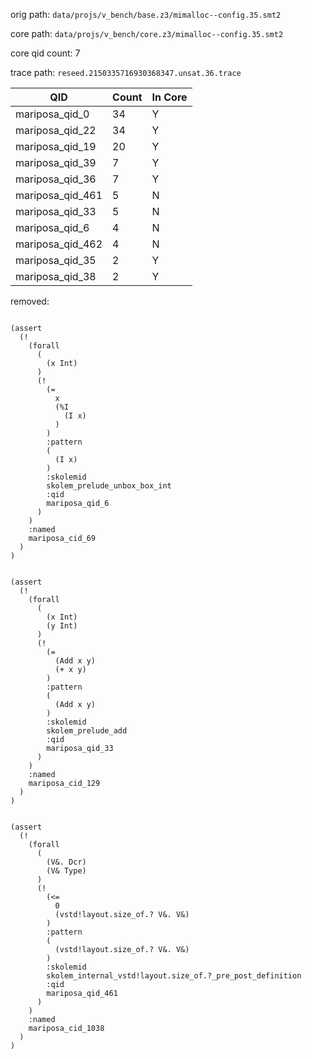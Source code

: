 orig path: `data/projs/v_bench/base.z3/mimalloc--config.35.smt2`

core path: `data/projs/v_bench/core.z3/mimalloc--config.35.smt2`

core qid count: 7

trace path: `reseed.2150335716930368347.unsat.36.trace`

| QID              |   Count | In Core   |
|------------------|---------|-----------|
| mariposa_qid_0   |      34 | Y         |
| mariposa_qid_22  |      34 | Y         |
| mariposa_qid_19  |      20 | Y         |
| mariposa_qid_39  |       7 | Y         |
| mariposa_qid_36  |       7 | Y         |
| mariposa_qid_461 |       5 | N         |
| mariposa_qid_33  |       5 | N         |
| mariposa_qid_6   |       4 | N         |
| mariposa_qid_462 |       4 | N         |
| mariposa_qid_35  |       2 | Y         |
| mariposa_qid_38  |       2 | Y         |

removed:
```

(assert 
  (! 
    (forall 
      (
        (x Int)
      )
      (! 
        (= 
          x
          (%I 
            (I x)
          )
        )
        :pattern
        (
          (I x)
        )
        :skolemid
        skolem_prelude_unbox_box_int
        :qid
        mariposa_qid_6
      )
    )
    :named
    mariposa_cid_69
  )
)
```

```

(assert 
  (! 
    (forall 
      (
        (x Int)
        (y Int)
      )
      (! 
        (= 
          (Add x y)
          (+ x y)
        )
        :pattern
        (
          (Add x y)
        )
        :skolemid
        skolem_prelude_add
        :qid
        mariposa_qid_33
      )
    )
    :named
    mariposa_cid_129
  )
)
```

```

(assert 
  (! 
    (forall 
      (
        (V&. Dcr)
        (V& Type)
      )
      (! 
        (<= 
          0
          (vstd!layout.size_of.? V&. V&)
        )
        :pattern
        (
          (vstd!layout.size_of.? V&. V&)
        )
        :skolemid
        skolem_internal_vstd!layout.size_of.?_pre_post_definition
        :qid
        mariposa_qid_461
      )
    )
    :named
    mariposa_cid_1038
  )
)
```

